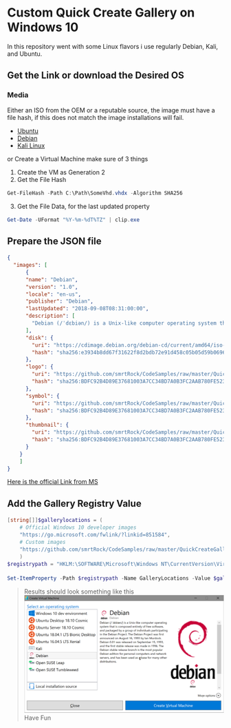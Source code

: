 # Custom Quick Create Gallery on Windows 10

In this repository went with some Linux flavors i use regularly Debian, Kali, and Ubuntu.  

## Get the Link or download the Desired OS

### Media

Either an ISO from the OEM or a reputable source, the image must have a file hash, if this does not match the image installations will fail. 

- [Ubuntu](http://cdimage.ubuntu.com)
- [Debian](http://cdimage.debian.org)
- [Kali Linux](https://www.kali.org/downloads/)

or Create a Virtual Machine make sure of 3 things

1. Create the VM as Generation 2
1.  Get the File Hash 
```powershell
Get-FileHash -Path C:\Path\SomeVhd.vhdx -Algorithm SHA256
```
3.  Get the File Data, for the last updated property
```powershell
Get-Date -UFormat "%Y-%m-%dT%TZ" | clip.exe
```

## Prepare the JSON file 

```json
{
  "images": [
      {
      "name": "Debian",
      "version": "1.0",
      "locale": "en-us",
      "publisher": "Debian",
      "lastUpdated": "2018-09-08T08:31:00:00",
      "description": [
        "Debian (/ˈdɛbiən/) is a Unix-like computer operating system that is composed entirely of free software, and packaged by a group of individuals participating in the Debian Project. The Debian Project was first announced on August 16, 1993 by Ian Murdock. Debian 0.01 was released on September 15, 1993, and the first stable release was made in 1996. The Debian stable release branch is the most popular Debian edition for personal computers and network servers, and has been used as a base for many other distributions. "
      ],
      "disk": {
        "uri": "https://cdimage.debian.org/debian-cd/current/amd64/iso-cd/debian-9.5.0-amd64-xfce-CD-1.iso",
        "hash": "sha256:e3934b8dd67f31622f8d2bdb72e91d458c05b05d59b069695274c5cb617e821c"
      },
      "logo": {
        "uri": "https://github.com/smrtRock/CodeSamples/raw/master/QuickCreateGallery/Icons_and_Logos/Debianopenlogo-100.png",
        "hash": "sha256:BDFC92B4D89E37681003A7CC34BD7A0B3FC2AAB780FE523F05B355BF25ABB335"
      },
      "symbol": {
        "uri": "https://github.com/smrtRock/CodeSamples/raw/master/QuickCreateGallery/Icons_and_Logos/Debianopenlogo-100.png",
        "hash": "sha256:BDFC92B4D89E37681003A7CC34BD7A0B3FC2AAB780FE523F05B355BF25ABB335"
      },
      "thumbnail": {
        "uri": "https://github.com/smrtRock/CodeSamples/raw/master/QuickCreateGallery/Icons_and_Logos/Debianopenlogo-100.png",
        "hash": "sha256:BDFC92B4D89E37681003A7CC34BD7A0B3FC2AAB780FE523F05B355BF25ABB335"
      }
    }
    ]
}
```
[Here is the official Link from MS](https://docs.microsoft.com/en-us/virtualization/hyper-v-on-windows/user-guide/custom-gallery)

## Add the Gallery Registry Value

```Powershell
[string[]]$gallerylocations = (
    # Official Windows 10 developer images
    "https://go.microsoft.com/fwlink/?linkid=851584",
    # Custom images
    "https://github.com/smrtRock/CodeSamples/raw/master/QuickCreateGallery/Gallery_Web.json"
    )
$registrypath = "HKLM:\SOFTWARE\Microsoft\Windows NT\CurrentVersion\Virtualization"

Set-ItemProperty -Path $registrypath -Name GalleryLocations -Value $gallerylocations
```

> Results should look something like this
![Quick Create Image](./images/QuickCreate.png)
Have Fun
